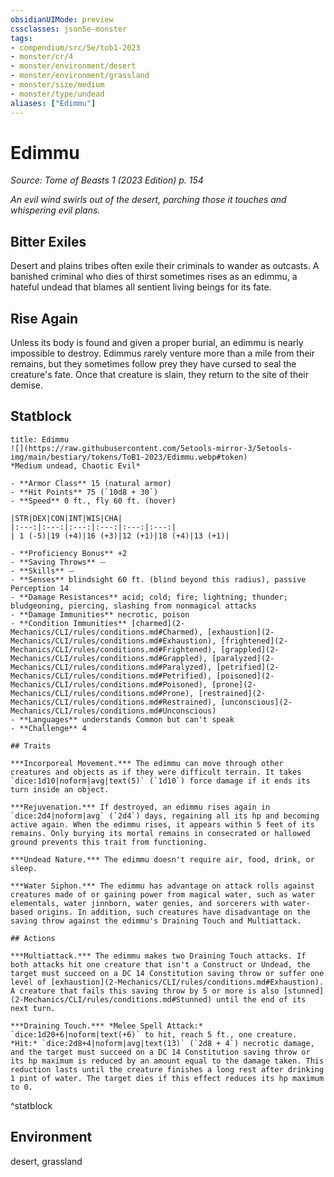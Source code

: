 ```yaml
---
obsidianUIMode: preview
cssclasses: json5e-monster
tags:
- compendium/src/5e/tob1-2023
- monster/cr/4
- monster/environment/desert
- monster/environment/grassland
- monster/size/medium
- monster/type/undead
aliases: ["Edimmu"]
---
```

# Edimmu
*Source: Tome of Beasts 1 (2023 Edition) p. 154*  

*An evil wind swirls out of the desert, parching those it touches and whispering evil plans.*

## Bitter Exiles

Desert and plains tribes often exile their criminals to wander as outcasts. A banished criminal who dies of thirst sometimes rises as an edimmu, a hateful undead that blames all sentient living beings for its fate.

## Rise Again

Unless its body is found and given a proper burial, an edimmu is nearly impossible to destroy. Edimmus rarely venture more than a mile from their remains, but they sometimes follow prey they have cursed to seal the creature's fate. Once that creature is slain, they return to the site of their demise.

## Statblock

```ad-statblock
title: Edimmu
![](https://raw.githubusercontent.com/5etools-mirror-3/5etools-img/main/bestiary/tokens/ToB1-2023/Edimmu.webp#token)
*Medium undead, Chaotic Evil*

- **Armor Class** 15 (natural armor)
- **Hit Points** 75 (`10d8 + 30`)
- **Speed** 0 ft., fly 60 ft. (hover)

|STR|DEX|CON|INT|WIS|CHA|
|:---:|:---:|:---:|:---:|:---:|:---:|
| 1 (-5)|19 (+4)|16 (+3)|12 (+1)|18 (+4)|13 (+1)|

- **Proficiency Bonus** +2
- **Saving Throws** ⏤
- **Skills** ⏤
- **Senses** blindsight 60 ft. (blind beyond this radius), passive Perception 14
- **Damage Resistances** acid; cold; fire; lightning; thunder; bludgeoning, piercing, slashing from nonmagical attacks
- **Damage Immunities** necrotic, poison
- **Condition Immunities** [charmed](2-Mechanics/CLI/rules/conditions.md#Charmed), [exhaustion](2-Mechanics/CLI/rules/conditions.md#Exhaustion), [frightened](2-Mechanics/CLI/rules/conditions.md#Frightened), [grappled](2-Mechanics/CLI/rules/conditions.md#Grappled), [paralyzed](2-Mechanics/CLI/rules/conditions.md#Paralyzed), [petrified](2-Mechanics/CLI/rules/conditions.md#Petrified), [poisoned](2-Mechanics/CLI/rules/conditions.md#Poisoned), [prone](2-Mechanics/CLI/rules/conditions.md#Prone), [restrained](2-Mechanics/CLI/rules/conditions.md#Restrained), [unconscious](2-Mechanics/CLI/rules/conditions.md#Unconscious)
- **Languages** understands Common but can't speak
- **Challenge** 4

## Traits

***Incorporeal Movement.*** The edimmu can move through other creatures and objects as if they were difficult terrain. It takes `dice:1d10|noform|avg|text(5)` (`1d10`) force damage if it ends its turn inside an object.

***Rejuvenation.*** If destroyed, an edimmu rises again in `dice:2d4|noform|avg` (`2d4`) days, regaining all its hp and becoming active again. When the edimmu rises, it appears within 5 feet of its remains. Only burying its mortal remains in consecrated or hallowed ground prevents this trait from functioning.

***Undead Nature.*** The edimmu doesn't require air, food, drink, or sleep.

***Water Siphon.*** The edimmu has advantage on attack rolls against creatures made of or gaining power from magical water, such as water elementals, water jinnborn, water genies, and sorcerers with water-based origins. In addition, such creatures have disadvantage on the saving throw against the edimmu's Draining Touch and Multiattack.

## Actions

***Multiattack.*** The edimmu makes two Draining Touch attacks. If both attacks hit one creature that isn't a Construct or Undead, the target must succeed on a DC 14 Constitution saving throw or suffer one level of [exhaustion](2-Mechanics/CLI/rules/conditions.md#Exhaustion). A creature that fails this saving throw by 5 or more is also [stunned](2-Mechanics/CLI/rules/conditions.md#Stunned) until the end of its next turn.

***Draining Touch.*** *Melee Spell Attack:* `dice:1d20+6|noform|text(+6)` to hit, reach 5 ft., one creature. *Hit:* `dice:2d8+4|noform|avg|text(13)` (`2d8 + 4`) necrotic damage, and the target must succeed on a DC 14 Constitution saving throw or its hp maximum is reduced by an amount equal to the damage taken. This reduction lasts until the creature finishes a long rest after drinking 1 pint of water. The target dies if this effect reduces its hp maximum to 0.
```
^statblock

## Environment

desert, grassland